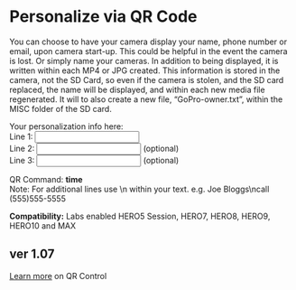 # Personalize via QR Code

<script src="../../jquery.min.js"></script>
<script src="../../qrcodeborder.js"></script>
<script src="../../html2canvas.min.js"></script>
<style>
        #qrcode{
            width: 100%;
        }
        div{
            width: 100%;
            display: inline-block;
        }
</style>

You can choose to have your camera display your name, phone number or email, upon camera start-up. This could be helpful in the event the camera is lost. Or simply name your cameras. In addition to being displayed, it is written within each MP4 or JPG created. This information is stored in the camera, not the SD Card, so even if the camera is stolen, and the SD card replaced, the name will be displayed, and within each new media file regenerated. It will to also create a new file, “GoPro-owner.txt”, within the MISC folder of the SD card.
 
Your personalization info here: <br>
  Line 1: <input type="text" id="addnam1" value=""><br>
  Line 2: <input type="text" id="addnam2" value=""> (optional)<br>
  Line 3: <input type="text" id="addnam3" value=""> (optional)<br>
<center>
<div id="qrcode"></div>
<br>
</center>
QR Command: <b id="qrtext">time</b><br>
Note: For additional lines use \n within your text. 
e.g. Joe Bloggs\ncall (555)555-5555 

**Compatibility:** Labs enabled HERO5 Session, HERO7, HERO8, HERO9, HERO10 and MAX 
        
## ver 1.07

[Learn more](..) on QR Control

<script>
var once = true;
var qrcode;
var cmd = "";
var clipcopy = "";
var lasttimecmd = "";
var changed = true;


function UTF16ToASCII()
{
    var out, i;
	
	var text = document.getElementById("addnam1").value;
	
	if(document.getElementById("addnam2").value.length > 0)
	{
		text += "\\n";
		text += document.getElementById("addnam2").value;
	}
	if(document.getElementById("addnam3").value.length > 0)
	{
		text += "\\n";
		text += document.getElementById("addnam3").value;
	}
    out = "";
	
	for (i=0;i<text.length;i++)
	{
		var code = text.charCodeAt(i);
		if(code<128)
		{
			out += text.charAt(i);
		}
		else if(code == 0x2019 || code == 0x2018 || code == 0x22 ) // all quotes to single quote
		{
			out += "'";
		}
	}
	return out;
}	

function makeQR() 
{	
  if(once === true)
  {
    qrcode = new QRCode(document.getElementById("qrcode"), 
    {
      text : "!MOWNR=\"\"",
      width : 360,
      height : 360,
      correctLevel : QRCode.CorrectLevel.M
    });
    once = false;
  }
}

function timeLoop()
{
  if(document.getElementById("addnam1") !== null && document.getElementById("addnam2") !== null && document.getElementById("addnam3") !== null)
  {
	var simplename = UTF16ToASCII();
    cmd = "!MOWNR=\"" + simplename + "\"";
  }
  else
  {
    cmd = "!MOWNR=\"\"";
  }

  qrcode.clear(); 
  qrcode.makeCode(cmd);
  
  if(cmd != lasttimecmd)
  {
	changed = true;
	lasttimecmd = cmd;
  }
	
  if(changed === true)
  {
	document.getElementById("qrtext").innerHTML = cmd;
	clipcopy = "https://gopro.github.io/labs/control/set/?cmd=" + cmd;
	document.getElementById("urltext").innerHTML = clipcopy;
	changed = false;
  }
  
  var t = setTimeout(timeLoop, 50);
}

function myReloadFunction() {
  location.reload();
}


async function copyImageToClipboard() {
    html2canvas(document.querySelector("#qrcode_txt")).then(canvas => canvas.toBlob(blob => navigator.clipboard.write([new ClipboardItem({'image/png': blob})])));
}
async function copyTextToClipboard(text) {
	try {
		await navigator.clipboard.writeText(text);
	} catch(err) {
		alert('Error in copying text: ', err);
	}
}

function setupButtons() {	
    document.getElementById("copyBtn").onclick = function() { 
        copyTextToClipboard(clipcopy);
	};
    document.getElementById("copyImg").onclick = function() { 
        copyImageToClipboard();
	};
}

makeQR();
setupButtons();
timeLoop();

</script>
